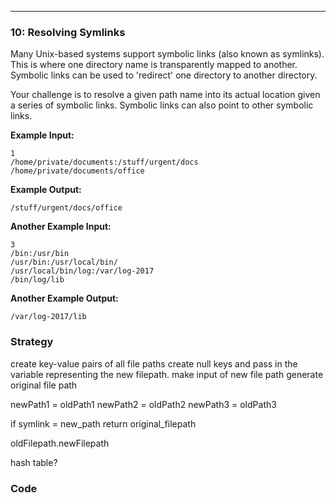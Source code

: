 ---

### 10: Resolving Symlinks

Many Unix-based systems support symbolic links (also known as symlinks). This is where one directory name is transparently mapped to another. Symbolic links can be used to 'redirect' one directory to another directory.

Your challenge is to resolve a given path name into its actual location given a series of symbolic links. Symbolic links can also point to other symbolic links.

**Example Input:**
```
1
/home/private/documents:/stuff/urgent/docs
/home/private/documents/office
```

**Example Output:**
```
/stuff/urgent/docs/office
```

**Another Example Input:**

```
3
/bin:/usr/bin
/usr/bin:/usr/local/bin/
/usr/local/bin/log:/var/log-2017
/bin/log/lib
```

**Another Example Output:**
```
/var/log-2017/lib
```

### Strategy
create key-value pairs of all file paths
create null keys and pass in the  variable representing the new filepath.
make input of new file path generate original file path


newPath1 = oldPath1
newPath2 = oldPath2
newPath3 = oldPath3

if symlink = new_path
   return original_filepath

oldFilepath.newFilepath

hash table?

### Code


